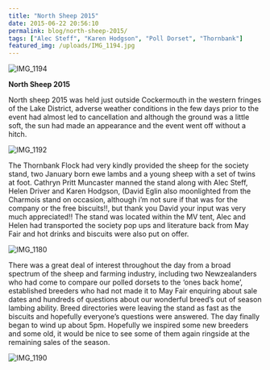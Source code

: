 ```yaml
---
title: "North Sheep 2015"
date: 2015-06-22 20:56:10
permalink: blog/north-sheep-2015/
tags: ["Alec Steff", "Karen Hodgson", "Poll Dorset", "Thornbank"]
featured_img: /uploads/IMG_1194.jpg
---
```


![IMG_1194](/uploads/IMG_1194.jpg)

**North Sheep 2015**

North sheep 2015 was held just outside Cockermouth in the western fringes of the Lake District, adverse weather conditions in the few days prior to the event had almost led to cancellation and although the ground was a little soft, the sun had made an appearance and the event went off without a hitch.

![IMG_1192](/uploads/IMG_1192.jpg)

The Thornbank Flock had very kindly provided the sheep for the society stand, two January born ewe lambs and a young sheep with a set of twins at foot. Cathryn Pritt Muncaster manned the stand along with Alec Steff, Helen Driver and Karen Hodgson, (David Eglin also moonlighted from the Charmois stand on occasion, although i’m not sure if that was for the company or the free biscuits!!, but thank you David your input was very much appreciated!! The stand was located within the MV tent, Alec and Helen had transported the society pop ups and literature back from May Fair and hot drinks and biscuits were also put on offer.

![IMG_1180](/uploads/IMG_1180.jpg)

There was a great deal of interest throughout the day from a broad spectrum of the sheep and farming industry, including two Newzealanders who had come to compare our polled dorsets to the ‘ones back home’, established breeders who had not made it to May Fair enquiring about sale dates and hundreds of questions about our wonderful breed’s out of season lambing ability. Breed directories were leaving the stand as fast as the biscuits and hopefully everyone’s questions were answered. The day finally began to wind up about 5pm. Hopefully we inspired some new breeders and some old, it would be nice to see some of them again ringside at the remaining sales of the season.

![IMG_1190](/uploads/IMG_1190.jpg)
